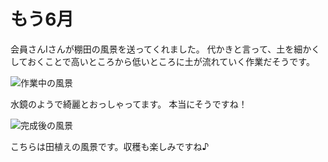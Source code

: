 # もう6月

会員さんIさんが棚田の風景を送ってくれました。
代かきと言って、土を細かくしておくことで高いところから低いところに土が流れていく作業だそうです。

![作業中の風景](https://storage.googleapis.com/smile-blog/2024-06-01/IMG_3991.jpg)

水鏡のようで綺麗とおっしゃってます。
本当にそうですね！

![完成後の風景](https://storage.googleapis.com/smile-blog/2024-06-01/IMG_3990.jpg)

こちらは田植えの風景です。収穫も楽しみですね♪
